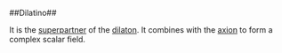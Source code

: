 ##Dilatino##

It is the [superpartner](http://ncatlab.org/nlab/show/supersymmetry) of the [dilaton](http://ncatlab.org/nlab/show/dilaton). It combines with the [axion](http://en.wikipedia.org/wiki/Axion) to form a complex scalar field.